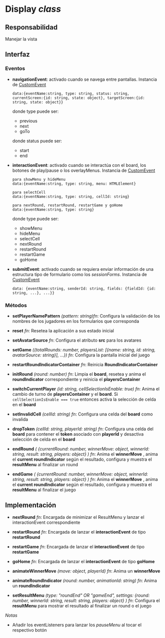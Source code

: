 # Display _class_

## Responsabilidad

Manejar la vista

## Interfaz

### Eventos

-   **navigationEvent**: activado cuando se navega entre pantallas. Instancia de [CustomEvent](../customEvent.md)

    ```
    data:{eventName:string, type: string, status: string, currentScreen:{id: string, state: object}, targetScreen:{id: string, state: object}}
    ```

    donde type puede ser:

    -   previous
    -   next
    -   goTo

    donde status puede ser:

    -   start
    -   end

-   **interactionEvent**: activado cuando se interactúa con el board, los botones de play/pause o los overlayMenus. Instancia de [CustomEvent](../customEvent.md)

    ```
    para showMenu y hideMenu
    data:{eventName:string, type: string, menu: HTMLElement}
    ```

    ```
    para selectCell
    data:{eventName:string, type: string, cellId: string}
    ```

    ```
    para nextRound, restartRound, restartGame y goHome
    data:{eventName:string, type: string}
    ```

    donde type puede ser:

    -   showMenu
    -   hideMenu
    -   selectCell
    -   nextRound
    -   restartRound
    -   restartGame
    -   goHome

-   **submitEvent**: activado cuando se requiera enviar información de una estructura tipo de formulario como los _sessionForms_. Instancia de [CustomEvent](../customEvent.md)

    ```
    data: {eventName:string, senderId: string, fields: {fieldId: {id: string, ...}, ...}}
    ```

### Métodos

-   **setPlayerNamePattern** _(pattern: string)fn_: Configura la validación de los nombres de los jugadores en los formularios que corresponda

-   **reset** _fn_: Resetea la aplicación a sus estado inicial

-   **setAvatarSource** _fn_: Configura el atributo **src** para los avatares

-   **setGame** _({totalRounds: number, playersList: [{name: string, id: string, avatarSource: string}], ...}) fn_: Configura la pantalla inicial del juego

-   **restartRoundIndicatorContainer** _fn_: Reinicia **RoundIndicatorContainer**

-   **initRound** _(round: number) fn_: Limpia el **board**, resetea y anima el **roundIndicator** correspondiente y reinicia el **playersContainer**

-   **switchCurrentPlayer** _(id: string, cellSelectionIsEnable: true) fn_: Anima el cambio de turno de **playersContainer** y el **board**. Si `cellSelectionIsEnable === true` entonces activa la selección de celda en el **board**

-   **setInvalidCell** _(cellId: string) fn_: Configura una celda del **board** como invalida

-   **dropToken** _(cellId: string, playerId: string) fn_: Configura una celda del **board** para contener el **token** asociado con **playerId** y desactiva selección de celda en el **board**

-   **endRound** _( {currentRound: number, winnerMove: object, winnerId: string, result: string, players: object} ) fn_: Anima el **winnerMove** , anima el **current roundIndicator** según el resultado, configura y muestra el **resultMenu** al finalizar un round

-   **endGame** _( {currentRound: number, winnerMove: object, winnerId: string, result: string, players: object} ) fn_: Anima el **winnerMove** , anima el **current roundIndicator** según el resultado, configura y muestra el **resultMenu** al finalizar el juego

## Implementación

-   **nextRound** _fn_: Encargada de minimizar el ResultMenu y lanzar el interactionEvent correspondiente

-   **restartRound** _fn_: Encargada de lanzar el **interactionEvent** de tipo **restartRound**

-   **restartGame** _fn_: Encargada de lanzar el **interactionEvent** de tipo **restartGame**

-   **goHome** _fn_: Encargada de lanzar el **interactionEvent** de tipo **goHome**

-   **animateWinnerMove** _(move: object, playerId) fn_: Anima un **winnerMove**

-   **animateRoundIndicator** _(round: number, animationId: string) fn_: Anima un **roundIndicator**

-   **setResultMenu** _(type: "roundEnd" OR "gameEnd", settings: {round: number, winnerId: string, result: string, players: object} ) fn_: Configura el **resultMenu** para mostrar el resultado al finalizar un round o el juego

_Notas_

-   Añadir los eventListeners para lanzar los _pauseMenu_ al tocar el respectivo botón
